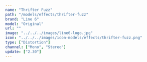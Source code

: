 ```yaml
---
name: "Thrifter Fuzz"
path: "/models/effects/thrifter-fuzz"
brand: "Line 6"
model: "Original"
url: ""
image: "../../../images/line6-logo.jpg"
icon: "../../../images/icon-models/effects/thrifter-fuzz.png"
type: ["Distortion"]
channel: ["Mono", "Stereo"]
update: ["2.30"]
---
```

